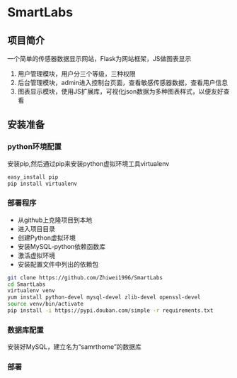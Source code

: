 # SmartLabs

## 项目简介 
一个简单的传感器数据显示网站，Flask为网站框架，JS做图表显示

1. 用户管理模块，用户分三个等级，三种权限
2. 后台管理模块，admin进入控制台页面，查看敏感传感器数据，查看用户信息
3. 图表显示模块，使用JS扩展库，可视化json数据为多种图表样式，以便友好查看

## 安装准备

### python环境配置
安装pip,然后通过pip来安装python虚拟环境工具virtualenv
```bash
easy_install pip
pip install virtualenv
```

### 部署程序
- 从github上克隆项目到本地
- 进入项目目录
- 创建Python虚拟环境
- 安装MySQL-python依赖函数库
- 激活虚拟环境
- 安装配置文件中列出的依赖包
```bash
git clone https://github.com/Zhiwei1996/SmartLabs
cd SmartLabs
virtualenv venv
yum install python-devel mysql-devel zlib-devel openssl-devel
source venv/bin/activate
pip install -i https://pypi.douban.com/simple -r requirements.txt
```

### 数据库配置
安装好MySQL，建立名为“samrthome”的数据库

### 部署

